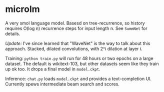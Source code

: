 # microlm

A very smol language model. Basesd on tree-recurrence, so history requires
O(log n) recurrence steps for input length n. See `SummNet` for details.

*Update:*  I've since learned that "WaveNet" is the way to talk about this
approach. Stacked, dilated convolutions, with 2^i dilation at layer i.

Training: `python train.py` will run for 48 hours or two epochs on a large
dataset. The default is wikitext-103, but other datasets seem like they
train up ok too. It drops a final model in `model.ckpt`.

Inference: `chat.py` loads `model.ckpt` and provides a text-completion UI.
Currently spews intermediate beam search and scores.

